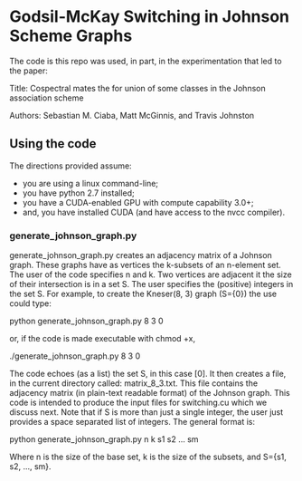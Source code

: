 # Godsil-McKay Switching in Johnson Scheme Graphs

The code is this repo was used, in part, in the experimentation that led to the paper:

Title: Cospectral mates the for union of some classes in the Johnson association scheme

Authors: Sebastian M. Ciaba, Matt McGinnis, and Travis Johnston


## Using the code

The directions provided assume:
- you are using a linux command-line;
- you have python 2.7 installed;
- you have a CUDA-enabled GPU with compute capability 3.0+;
- and, you have installed CUDA (and have access to the nvcc compiler).


### generate_johnson_graph.py

generate_johnson_graph.py creates an adjacency matrix of a Johnson graph.
These graphs have as vertices the k-subsets of an n-element set.
The user of the code specifies n and k.
Two vertices are adjacent it the size of their intersection is in a set S.
The user specifies the (positive) integers in the set S.
For example, to create the Kneser(8, 3) graph (S={0}) the use could type:

python generate_johnson_graph.py 8 3 0

or, if the code is made executable with chmod +x,

./generate_johnson_graph.py 8 3 0

The code echoes (as a list) the set S, in this case [0].
It then creates a file, in the current directory called: matrix_8_3.txt.
This file contains the adjacency matrix (in plain-text readable format) of the Johnson graph.
This code is intended to produce the input files for switching.cu which we discuss next.
Note that if S is more than just a single integer, the user just provides a space separated
list of integers.  The general format is:

python generate_johnson_graph.py n k s1 s2 ... sm

Where n is the size of the base set, k is the size of the subsets, and S={s1, s2, ..., sm}.


